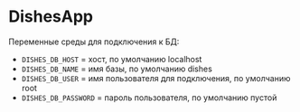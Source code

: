 # DishesApp


Переменные среды для подключения к БД:

- `DISHES_DB_HOST` = хост, по умолчанию localhost
- `DISHES_DB_NAME` = имя базы, по умолчанию dishes
- `DISHES_DB_USER` = имя пользователя для подключения, по умолчанию root
- `DISHES_DB_PASSWORD` = пароль пользователя, по умолчанию пустой

